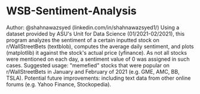 # WSB-Sentiment-Analysis
Author: @shahnawazsyed (linkedin.com/in/shahnawazsyed1/)
Using a dataset provided by ASU's Unit for Data Science (01/2021-02/2021), this program analyzes the sentiment of a certain inputted stock on r/WallStreetBets (textblob), computes the average daily sentiment, and plots (matplotlib) it against the stock's actual price (yfinance).
As not all stocks were mentioned on each day, a sentiment value of 0 was assigned in such cases.
Suggested usage: "memefied" stocks that were popular on r/WallStreetBets in January and February of 2021 (e.g. GME, AMC, BB, TSLA).
Potential future improvements: including text data from other online forums (e.g. Yahoo Finance, Stockopedia).
